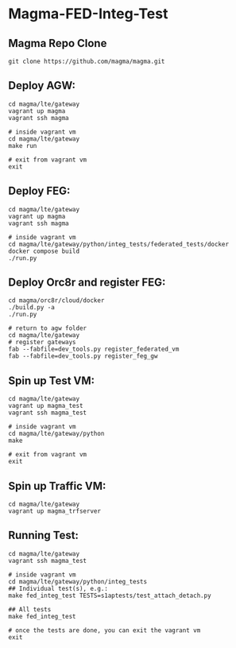 # Magma-FED-Integ-Test

## Magma Repo Clone
```
git clone https://github.com/magma/magma.git 
```

## Deploy AGW:
```
cd magma/lte/gateway
vagrant up magma
vagrant ssh magma

# inside vagrant vm
cd magma/lte/gateway
make run

# exit from vagrant vm
exit
```

## Deploy FEG:
```
cd magma/lte/gateway
vagrant up magma
vagrant ssh magma

# inside vagrant vm
cd magma/lte/gateway/python/integ_tests/federated_tests/docker
docker compose build
./run.py
```

## Deploy Orc8r and register FEG:
```
cd magma/orc8r/cloud/docker
./build.py -a
./run.py

# return to agw folder
cd magma/lte/gateway
# register gateways
fab --fabfile=dev_tools.py register_federated_vm
fab --fabfile=dev_tools.py register_feg_gw
```

## Spin up Test VM:
```
cd magma/lte/gateway
vagrant up magma_test
vagrant ssh magma_test

# inside vagrant vm
cd magma/lte/gateway/python
make

# exit from vagrant vm
exit
```

## Spin up Traffic VM:
```	
cd magma/lte/gateway
vagrant up magma_trfserver
```
## Running Test:
```	
cd magma/lte/gateway
vagrant ssh magma_test

# inside vagrant vm
cd magma/lte/gateway/python/integ_tests
## Individual test(s), e.g.:
make fed_integ_test TESTS=s1aptests/test_attach_detach.py

## All tests
make fed_integ_test

# once the tests are done, you can exit the vagrant vm
exit
```
